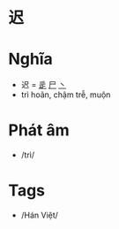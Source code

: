 # 迟

# Nghĩa
* 迟 = [辵](辵.md) [尸](尸.md) [丶](丶.md)
* trì hoãn, chậm trễ, muộn

# Phát âm
* /trì/

# Tags
* /Hán Việt/

<script>window.HANZI_FIELD='迟';</script>
